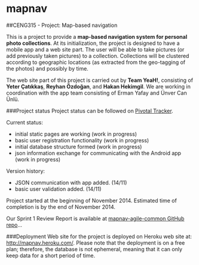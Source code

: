 mapnav
======

##CENG315 - Project: Map-based navigation

This is a project to provide a **map-based navigation system for personal photo collections**. At its initialization, the project is designed to have a mobile app and a web site part. The user will be able to take pictures (or add previously taken pictures) to a collection. Collections will be clustered according to geographic locations (as extracted from the geo-tagging of the photos) and possibly by time.

The web site part of this project is carried out by **Team YeaH!**, consisting of **Yeter Çatıkkaş**, **Reyhan Özdoğan**, and **Hakan Hekimgil**. We are working in coordination with the app team consisting of Erman Yafay and Ünver Can Ünlü.

###Project status
Project status can be followed on <a href="https://www.pivotaltracker.com/n/projects/1194120" target="_blank">Pivotal Tracker</a>.

Current status:

* initial static pages are working (work in progress)
* basic user registration functionality (work in progress)
* initial database structure formed (work in progress)
* json information exchange for communicating with the Android app (work in progress)

Version history:

* JSON communication with app added. (14/11)
* basic user validation added. (14/11)

Project started at the beginning of November 2014. Estimated time of completion is by the end of November 2014.

Our Sprint 1 Review Report is available at <a href="https://github.com/IYTECENG316SoftwareEngineering/mapnav-agile-common" target="_blank">mapnav-agile-common GitHub repo</a>...

###Deployment
Web site for the project is deployed on Heroku web site at: <a href="http://mapnav.heroku.com/" target="_blank">http://mapnav.heroku.com/</a>. Please note that the deployment is on a free plan; therefore, the database is not ephemeral, meaning that it can only keep data for a short period of time.